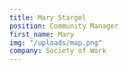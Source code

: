 ```yaml
---
title: Mary Stargel
position: Community Manager
first_name: Mary
img: "/uploads/map.png"
company: Society of Work
---
```


